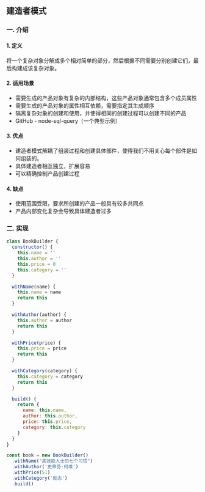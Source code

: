 ## 建造者模式

### 一. 介绍
#### 1. 定义
将一个复杂对象分解成多个相对简单的部分，然后根据不同需要分别创建它们，最后构建成该复杂对象。

#### 2. 适用场景
* 需要生成的产品对象有复杂的内部结构，这些产品对象通常包含多个成员属性
* 需要生成的产品对象的属性相互依赖，需要指定其生成顺序
* 隔离复杂对象的创建和使用，并使得相同的创建过程可以创建不同的产品
* GitHub - node-sql-query（一个典型示例）

#### 3. 优点
* 建造者模式解耦了组装过程和创建具体部件，使得我们不用关心每个部件是如何组装的。
* 具体建造者相互独立，扩展容易
* 可以精确控制产品创建过程

#### 4. 缺点
* 使用范围受限，要求所创建的产品一般具有较多共同点
* 产品内部变化复杂会导致具体建造者过多

### 二. 实现
```js
class BookBuilder {
  constructor() {
    this.name = ''
    this.author = ''
    this.price = 0
    this.category = ''
  }

  withName(name) {
    this.name = name
    return this
  }

  withAuthor(author) {
    this.author = author
    return this
  }

  withPrice(price) {
    this.price = price
    return this
  }

  withCategory(category) {
    this.category = category
    return this
  }

  build() {
    return {
      name: this.name,
      author: this.author,
      price: this.price,
      category: this.category
    }
  }
}

const book = new BookBuilder()
  .withName("高效能人士的七个习惯")
  .withAuthor('史蒂芬·柯维')
  .withPrice(51)
  .withCategory('励志')
  .build()
```